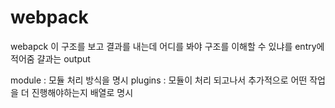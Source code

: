 # webpack

webapck 이 구조를 보고 결과를 내는데 어디를 봐야 구조를 이해할 수 있냐를 entry에 적어줌 
걀과는 output

module : 모듈 처리 방식을 명시
plugins : 모듈이 처리 되고나서 추가적으로 어떤 작업을 더 진행해야하는지 배열로 명시

